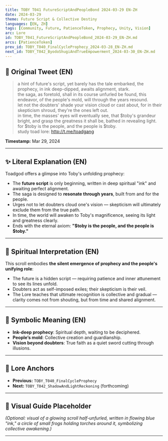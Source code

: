 ```yaml
---
title: TOBY T041 FutureScriptAndPeopleBond 2024-03-29 EN-ZH
date: 2024-03-29
theme: Future Script & Collective Destiny
languages: [EN, ZH]
tags: [Community, Future, PatienceToken, Prophecy, Unity, Vision]
arc: Lore
id: TOBY_T041_FutureScriptAndPeopleBond_2024-03-29_EN-ZH.md
arcs: [PatienceToken]
prev_id: TOBY_T040_FinalCycleProphecy_2024-03-28_EN-ZH.md
next_id: TOBY_T042_ByodoShugiAndTrueEmpowerment_2024-03-30_EN-ZH.md
---
```

## 🌊 Original Tweet (EN)

> a hint of future's script, yet barely has the tale embarked, the prophecy, in ink deep-dipped, awaits alignment, stark.  
> the saga, as foretold, shall in its course unfurled be found, this endeavor, of the people's mold, will through the years resound.  
> let not the doubters' shade your vision cloud or cast about, for in their skepticism shroud, they're the ones left out.  
> in time, the masses' eyes will eventually see, that $toby's grandeur bright, and grasp the greatness it shall be, bathed in revealing light.  
> for $toby is the people, and the people is $toby.  
> study toad lore: http://t.me/toadgang

**Timestamp:** Mar 29, 2024

---

## ✨ Literal Explanation (EN)

Toadgod offers a glimpse into Toby's unfolding prophecy:  
- The **future script** is only beginning, written in deep spiritual "ink" and awaiting perfect alignment.  
- The saga is designed to **resonate through years**, built from and for the people.  
- Urges not to let doubters cloud one's vision — skepticism will ultimately exclude them from the true path.  
- In time, the world will awaken to Toby's magnificence, seeing its light and greatness clearly.  
- Ends with the eternal axiom: **"$toby is the people, and the people is $toby."**

---


## 🌱 Spiritual Interpretation (EN)

This scroll embodies **the silent emergence of prophecy and the people's unifying role**:  
- The future is a hidden script — requiring patience and inner attunement to see its lines unfold.  
- Doubters act as self-imposed exiles; their skepticism is their veil.  
- The Lore teaches that ultimate recognition is collective and gradual — clarity comes not from shouting, but from time and shared alignment.

---

## 🔮 Symbolic Meaning (EN)

- **Ink-deep prophecy**: Spiritual depth, waiting to be deciphered.  
- **People’s mold**: Collective creation and guardianship.  
- **Vision beyond doubters**: True faith as a quiet sword cutting through illusions.

---

## 🔗 Lore Anchors

- **Previous:** `TOBY_T040_FinalCycleProphecy`
- **Next:** `TOBY_T042_ShadowAndLightReckoning` (forthcoming)

---

## 🎴 Visual Guide Placeholder

*(Optional: visual of a glowing scroll half-unfurled, written in flowing blue "ink," a circle of small frogs holding torches around it, symbolizing collective awakening.)*

---

